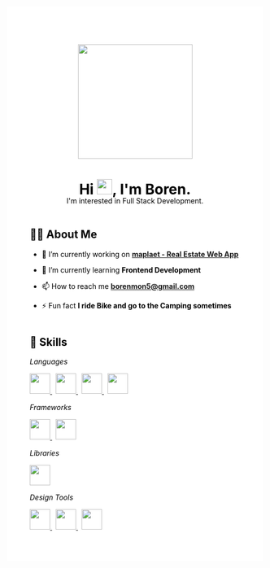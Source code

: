 <div style="background-color: white; color: black; padding: 45px;">
<h2 align="center">
  <img src="https://drive.google.com/uc?id=1utse6W24eesDOipF2BpIuSpn21IYHlMP" height="225"/>
</h2>

<h1 align="center">Hi <img src="https://raw.githubusercontent.com/MartinHeinz/MartinHeinz/master/wave.gif" width="30px">, I'm Boren.</h1>
<p align="center" style="margin: -21px 0 45px;">I'm interested in Full Stack Development.</p>


<h2>🙋‍♂️ About Me</h2>

- 🔭 I’m currently working on **[maplaet - Real Estate Web App](https://google.com/)**

- 🌱 I’m currently learning **Frontend Development**

- 📫 How to reach me **borenmon5@gmail.com**

- ⚡ Fun fact **I ride Bike and go to the Camping sometimes** 

<h2 style="margin-top: 45px;">🚀 Skills</h2>

<p style="margin-top: 7px;"> 
  <em style="display: block; margin-bottom: 15px;">Languages</em>
  <a href="https://html.com/" style="margin-right: 7px;" target="_blank">
    <img src="https://upload.wikimedia.org/wikipedia/commons/6/61/HTML5_logo_and_wordmark.svg" height="40"/>
  </a>
  <a href="https://css-tricks.com/" style="margin-right: 7px;" target="_blank">
    <img src="https://upload.wikimedia.org/wikipedia/commons/d/d5/CSS3_logo_and_wordmark.svg" height="40"/> 
  </a>
  <a href="https://www.javascript.com/" style="margin-right: 7px;" target="_blank">
    <img src="https://upload.wikimedia.org/wikipedia/commons/9/99/Unofficial_JavaScript_logo_2.svg" height="40"/>
  </a>
  <a href="https://www.php.net/" style="margin-right: 7px;" target="_blank">
    <img src="https://upload.wikimedia.org/wikipedia/commons/2/27/PHP-logo.svg" height="40"/>
  </a>
  <em style="display: block; margin: 15px 0;">Frameworks</em>
  <a href="https://getbootstrap.com/" style="margin-right: 7px;" target="_blank">
    <img src="https://upload.wikimedia.org/wikipedia/commons/b/b2/Bootstrap_logo.svg" height="40"/>
  </a>
  <a href="https://laravel.com/" style="margin-right: 7px;" target="_blank">
    <img src="https://upload.wikimedia.org/wikipedia/commons/9/9a/Laravel.svg" height="40"/>
  </a>
  <em style="display: block; margin: 15px 0;">Libraries</em>
  <a href="https://reactjs.org/" style="margin-right: 7px;" target="_blank">
    <img src="https://upload.wikimedia.org/wikipedia/commons/a/a7/React-icon.svg" height="40"/>
  </a>
  <em style="display: block; margin: 15px 0;">Design Tools</em>
  <a href="https://www.adobe.com/products/photoshop.html" style="margin-right: 7px;" target="_blank">
    <img src="https://upload.wikimedia.org/wikipedia/commons/a/af/Adobe_Photoshop_CC_icon.svg" height="40"/>
  </a>
  <a href="https://www.adobe.com/products/illustrator.html" style="margin-right: 7px;" target="_blank">
    <img src="https://upload.wikimedia.org/wikipedia/commons/f/fb/Adobe_Illustrator_CC_icon.svg" height="40"/>
  </a>
  <a href="https://www.adobe.com/products/xd.html" style="margin-right: 7px;" target="_blank">
    <img src="https://upload.wikimedia.org/wikipedia/commons/c/c2/Adobe_XD_CC_icon.svg" height="40"/>
  </a>
</p>

<!-- <p>
    <a href="https://github.com/SubhamRaoniar28/github-readme-streak-stats">
        <img title="🔥 Get streak stats for your profile at git.io/streak-stats" alt="Subham Raoniar's streak" src="https://github-readme-streak-stats.herokuapp.com/?user=SubhamRaoniar28&theme=black-ice&hide_border=true&stroke=0000&background=060A0CD0"/>
    </a>
</p>

## 📊 My Github Stats

  <br/>
    <a href="https://github.com/SubhamRaoniar28/github-readme-stats"><img alt="Subham Raoniar's Github Stats" src="https://github-readme-stats.vercel.app/api?username=SubhamRaoniar28&show_icons=true&count_private=true&theme=react&hide_border=true&bg_color=0D1117" /></a>
  <a href="https://github.com/SubhamRaoniar28/github-readme-stats"><img alt="Subham Raoniar's Top Languages" src="https://github-readme-stats.vercel.app/api/top-langs/?username=SubhamRaoniar28&langs_count=8&count_private=true&layout=compact&theme=react&hide_border=true&bg_color=0D1117" /></a>
  <br/>
  <b>Note:</b> Top languages is only a metric of the languages my public code consists of and doesn't reflect experience or skill level.


<br/>
<br/>

<a href="https://github.com/SubhamRaoniar28/github-readme-activity-graph"><img alt="Subham Raoniar's Activity Graph" src="https://activity-graph.herokuapp.com/graph?username=SubhamRaoniar28&bg_color=0D1117&color=5BCDEC&line=5BCDEC&point=FFFFFF&hide_border=true" /></a>

<br/>
<br/>

## Connect with me:
<p align="left">

<a href = "https://www.linkedin.com/in/subham-raoniar/"><img src="https://img.icons8.com/fluent/48/000000/linkedin.png"/></a>
<a href = "https://twitter.com/subhamraoniar"><img src="https://img.icons8.com/fluent/48/000000/twitter.png"/></a>
<a href = "https://www.instagram.com/subhamraoniar/"><img src="https://img.icons8.com/fluent/48/000000/instagram-new.png"/></a>
<a href = "https://www.youtube.com/channel/UC-NXT1lYAOPa3lrgWXqvuHA"><img src="https://img.icons8.com/color/48/000000/youtube-play.png"/></a>

</p>

## ❤ Views and Followers
<a href="https://github.com/Meghna-DAS/github-profile-views-counter">
    <img src="https://komarev.com/ghpvc/?username=SubhamRaoniar28">
</a>
<a href="https://github.com/SubhamRaoniar28?tab=followers"><img src="https://img.shields.io/github/followers/SubhamRaoniar28?label=Followers&style=social" alt="GitHub Badge"></a> -->
</div>